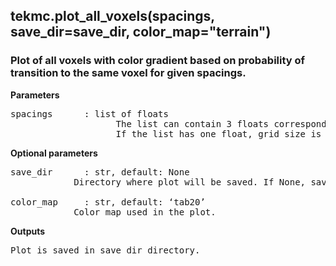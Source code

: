 ## tekmc.plot_all_voxels(spacings, save_dir=save_dir, color_map="terrain")

### Plot of all voxels with color gradient based on probability of transition to the same voxel for given spacings.

**Parameters**
<pre>
spacings	  : list of floats
                    The list can contain 3 floats corresponding to grid size along x, y and z direction (in nm). 
                    If the list has one float, grid size is assumed equal along all directions. Ex: [0.23,0.24,0.24], [0.24], etc.
</pre>
**Optional parameters**
<pre>
save_dir	  : str, default: None
  		    Directory where plot will be saved. If None, save_dir = ‘visualizations’.

color_map	  : str, default: ‘tab20’
		    Color map used in the plot.
</pre>
**Outputs**
<pre>
Plot is saved in save_dir directory.
</pre>
